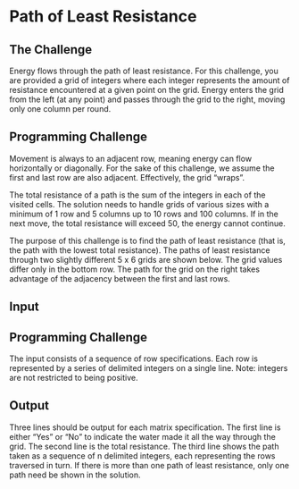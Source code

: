 # Path of Least Resistance #
## The Challenge ##
Energy flows through the path of least resistance. For this challenge, you are
provided a grid of integers where each integer represents the amount of resistance
encountered at a given point on the grid. Energy enters the grid from the left (at any
point) and passes through the grid to the right, moving only one column per round. 

## Programming Challenge ##
Movement is always to an adjacent row, meaning energy can flow horizontally or
diagonally. For the sake of this challenge, we assume the first and last row are also
adjacent. Effectively, the grid “wraps”. 

The total resistance of a path is the sum of the integers in each of the visited cells.
The solution needs to handle grids of various sizes with a minimum of 1 row and 5
columns up to 10 rows and 100 columns. If in the next move, the total resistance will
exceed 50, the energy cannot continue.

The purpose of this challenge is to find the path of least resistance (that is, the path
with the lowest total resistance). The paths of least resistance through two slightly
different 5 x 6 grids are shown below. The grid values differ only in the bottom row.
The path for the grid on the right takes advantage of the adjacency between the first
and last rows. 

## Input ##
## Programming Challenge ##
The input consists of a sequence of row specifications. Each row is represented by a
series of delimited integers on a single line. Note: integers are not restricted to being
positive.

## Output ##
Three lines should be output for each matrix specification. The first line is either “Yes”
or “No” to indicate the water made it all the way through the grid. The second line is
the total resistance. The third line shows the path taken as a sequence of n delimited
integers, each representing the rows traversed in turn. If there is more than one path
of least resistance, only one path need be shown in the solution.
